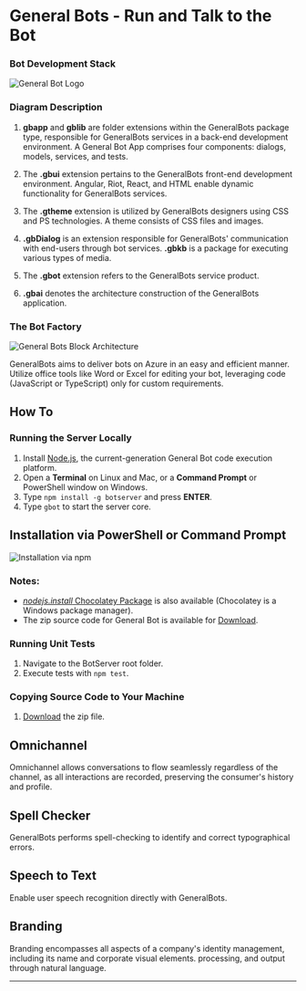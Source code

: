 # General Bots - Run and Talk to the Bot

### Bot Development Stack

![General Bot Logo](https://github.com/GeneralBots/BotServer/blob/main/docs/images/general-bots-stack.png)

### Diagram Description

1. **gbapp** and **gblib** are folder extensions within the GeneralBots package type, responsible for GeneralBots services in a back-end development environment. A General Bot App comprises four components: dialogs, models, services, and tests.

2. The **.gbui** extension pertains to the GeneralBots front-end development environment. Angular, Riot, React, and HTML enable dynamic functionality for GeneralBots services.

3. The **.gtheme** extension is utilized by GeneralBots designers using CSS and PS technologies. A theme consists of CSS files and images.

4. **.gbDialog** is an extension responsible for GeneralBots' communication with end-users through bot services. **.gbkb** is a package for executing various types of media.

5. The **.gbot** extension refers to the GeneralBots service product.

6. **.gbai** denotes the architecture construction of the GeneralBots application.

### The Bot Factory

![General Bots Block Architecture](https://raw.githubusercontent.com/pragmatismo-io/BotServer/master/docs/images/general-bots-block-architecture.png)

GeneralBots aims to deliver bots on Azure in an easy and efficient manner. Utilize office tools like Word or Excel for editing your bot, leveraging code (JavaScript or TypeScript) only for custom requirements.

## How To

### Running the Server Locally

1. Install [Node.js](https://www.npmjs.com/get-npm), the current-generation General Bot code execution platform.
2. Open a **Terminal** on Linux and Mac, or a **Command Prompt** or PowerShell window on Windows.
3. Type `npm install -g botserver` and press **ENTER**.
4. Type `gbot` to start the server core.

## Installation via PowerShell or Command Prompt

![Installation via npm](https://user-images.githubusercontent.com/65977273/94572520-81e2f380-0247-11eb-9d69-ff70ad26b027.png)

### Notes:

- [*nodejs.install* Chocolatey Package](https://chocolatey.org/packages/nodejs.install) is also available (Chocolatey is a Windows package manager).
- The zip source code for General Bot is available for [Download](https://codeload.github.com/pragmatismo-io/BotServer/zip/master).

### Running Unit Tests

1. Navigate to the BotServer root folder.
2. Execute tests with `npm test`.

### Copying Source Code to Your Machine

1. [Download](https://codeload.github.com/pragmatismo-io/BotServer/zip/master) the zip file.

## Omnichannel

Omnichannel allows conversations to flow seamlessly regardless of the channel, as all interactions are recorded, preserving the consumer's history and profile.

## Spell Checker

GeneralBots performs spell-checking to identify and correct typographical errors.

## Speech to Text

Enable user speech recognition directly with GeneralBots.

## Branding

Branding encompasses all aspects of a company's identity management, including its name and corporate visual elements.
processing, and output through natural language.

---

